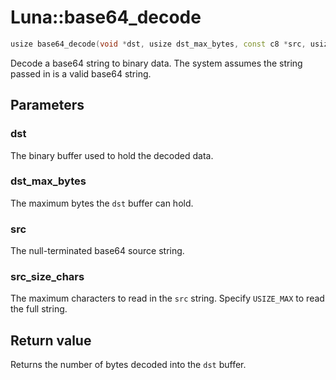 # Luna::base64_decode

```c++
usize base64_decode(void *dst, usize dst_max_bytes, const c8 *src, usize src_size_chars=USIZE_MAX)
```

Decode a base64 string to binary data. The system assumes the string passed in is a valid base64 string. 



## Parameters
### dst
The binary buffer used to hold the decoded data. 

### dst_max_bytes
The maximum bytes the `dst` buffer can hold. 

### src
The null-terminated base64 source string. 

### src_size_chars
The maximum characters to read in the `src` string. Specify `USIZE_MAX` to read the full string. 

## Return value
Returns the number of bytes decoded into the `dst` buffer. 

